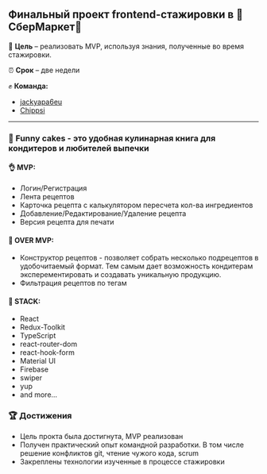 ## Финальный проект frontend-стажировки в :green_heart:СберМаркет:yellow_heart:

:dart: **Цель** – реализовать MVP, используя знания, полученные во время стажировки.

:alarm_clock: **Срок** – две недели

:fist: **Команда:**
+ [jackyapa6eu](https://github.com/jackyapa6eu)
+ [Chippsi](https://github.com/Chippsi)
---
### :birthday: Funny cakes - это удобная кулинарная книга для кондитеров и любителей выпечки

#### :ok_hand: **MVP:**
+ Логин/Регистрация
+ Лента рецептов
+ Карточка рецепта с калькулятором пересчета кол-ва ингредиентов
+ Добавление/Редактирование/Удаление рецепта
+ Версия рецепта для печати

#### :metal: **OVER MVP:**
+ Конструктор рецептов - позволяет собрать несколько подрецептов в удобочитаемый формат. Тем самым дает возможность кондитерам эксперементировать и создавать уникальную продукцию. 
+ Фильтрация рецептов по тегам

#### :wrench: **STACK:**
+ React
+ Redux-Toolkit
+ TypeScript
+ react-router-dom
+ react-hook-form
+ Material UI
+ Firebase
+ swiper
+ yup
+ and more...

### :trophy: **Достижения**
+ Цель прокта была достигнута, MVP реализован
+ Получен практический опыт командной разработки. В том числе решение конфликтов git, чтение чужого кода, scrum
+ Закреплены технологии изученные в процессе стажировки

